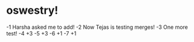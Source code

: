 # oswestry!

-1 Harsha asked me to add!
-2 Now Tejas is testing merges!
-3 One more test!
-4 +3
-5 +3
-6 +1
-7 +1

